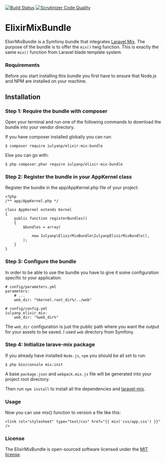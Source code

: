 [![Build Status](https://travis-ci.org/iulyanp/elixir-mix-bundle.svg?branch=master)](https://travis-ci.org/iulyanp/elixir-mix-bundle)
[![Scrutinizer Code Quality](https://scrutinizer-ci.com/g/iulyanp/elixir-mix-bundle/badges/quality-score.png?b=master)](https://scrutinizer-ci.com/g/iulyanp/elixir-mix-bundle/?branch=master)

ElixirMixBundle
===================

ElixirMixBundle is a Symfony bundle that integrates [Laravel Mix](https://github.com/JeffreyWay/laravel-mix). 
The purpose of the bundle is to offer the `mix()` twig function. This is exactly the same `mix()` function from Laravel 
blade template system.

### Requirements

Before you start installing this bundle you first have to ensure that Node.js and NPM are installed on your machine. 

## Installation

### Step 1: Require the bundle with composer

Open your terminal and run one of the following commands to download the bundle into your vendor directory.

If you have composer installed globally you can run:
```
$ composer require iulyanp/elixir-mix-bundle
```
Else you can go with:
```
$ php composer.phar require iulyanp/elixir-mix-bundle
```

### Step 2: Register the bundle in your AppKernel class

Register the bundle in the app/AppKernel.php file of your project:

```
<?php
/** app/AppKernel.php */

class AppKernel extends Kernel
{
    public function registerBundles()
    {
        $bundles = array(

            new Iulyanp\ElixirMixBundle\IulyanpElixirMixBundle(),
        );
    }
}
```

### Step 3: Configure the bundle
In order to be able to use the bundle you have to give it some configuration specific to your application.

```
# config/parameters.yml
parameters:
    # ...
    web_dir: "%kernel.root_dir%/../web"

# config/config.yml
iulyanp_elixir_mix:
    web_dir: "%web_dir%"
```
The `web_dir` configuration is just the public path where you want the output for your assets to be saved. I used `web`
directory from Symfony.

### Step 4: Initialize larave-mix package
If you already have installed `Node.js`, `npm` you should be all set to run:

```
$ php bin/console mix:init
```

A base `package.json` and `webpack.mix.js` file will be generated into your project root directory.

Then run `npm install` to install all the dependencies and [laravel-mix](https://github.com/JeffreyWay/laravel-mix).

### Usage
Now you can use mix() function to version a file like this:
```
<link rel="stylesheet" type="text/css" href="{{ mix('css/app.css') }}" />
```

### License
The ElixirMixBundle is open-sourced software licensed under the [MIT license](https://opensource.org/licenses/MIT).
